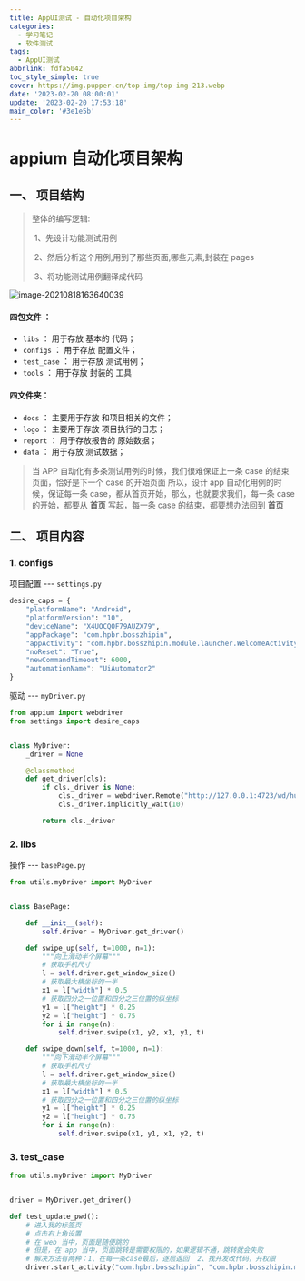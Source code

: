 ```yaml
---
title: AppUI测试 - 自动化项目架构
categories:
  - 学习笔记
  - 软件测试
tags:
  - AppUI测试
abbrlink: fdfa5042
toc_style_simple: true
cover: https://img.pupper.cn/top-img/top-img-213.webp
date: '2023-02-20 08:00:01'
update: '2023-02-20 17:53:18'
main_color: '#3e1e5b'
---
```


# appium 自动化项目架构

## 一、 项目结构

> 整体的编写逻辑:
>
> ​ 1、先设计功能测试用例
>
> ​ 2、然后分析这个用例,用到了那些页面,哪些元素,封装在 pages
>
> ​ 3、将功能测试用例翻译成代码

![image-20210818163640039](https://img.pupper.cn/img/20210818163640.png)

#### 四包文件 ：

- `libs` ： 用于存放 基本的 代码；
- `configs` ： 用于存放 配置文件；
- `test_case` ： 用于存放 测试用例；
- `tools` ： 用于存放 封装的 工具

#### 四文件夹：

- `docs` ： 主要用于存放 和项目相关的文件；
- `logo` ： 主要用于存放 项目执行的日志；
- `report` ： 用于存放报告的 原始数据；
- `data` ： 用于存放 测试数据；

> 当 APP 自动化有多条测试用例的时候，我们很难保证上一条 case 的结束页面，恰好是下一个 case 的开始页面
> 所以，设计 app 自动化用例的时候，保证每一条 case，都从首页开始，那么，也就要求我们，每一条 case 的开始，都要从 **首页** 写起，每一条 case 的结束，都要想办法回到 **首页**

## 二、 项目内容

### 1. configs

项目配置 --- `settings.py`

```python
desire_caps = {
    "platformName": "Android",
    "platformVersion": "10",
    "deviceName": "X4UOCQOF79AUZX79",
    "appPackage": "com.hpbr.bosszhipin",
    "appActivity": "com.hpbr.bosszhipin.module.launcher.WelcomeActivity",
    "noReset": "True",
    "newCommandTimeout": 6000,
    "automationName": "UiAutomator2"
}
```

驱动 --- `myDriver.py`

```python
from appium import webdriver
from settings import desire_caps


class MyDriver:
    _driver = None

    @classmethod
    def get_driver(cls):
        if cls._driver is None:
            cls._driver = webdriver.Remote("http://127.0.0.1:4723/wd/hub", desire_caps)
            cls._driver.implicitly_wait(10)

        return cls._driver
```

### 2. libs

操作 --- `basePage.py`

```python
from utils.myDriver import MyDriver


class BasePage:

    def __init__(self):
        self.driver = MyDriver.get_driver()

    def swipe_up(self, t=1000, n=1):
        """向上滑动半个屏幕"""
        # 获取手机尺寸
        l = self.driver.get_window_size()
        # 获取最大横坐标的一半
        x1 = l["width"] * 0.5
        # 获取四分之一位置和四分之三位置的纵坐标
        y1 = l["height"] * 0.25
        y2 = l["height"] * 0.75
        for i in range(n):
            self.driver.swipe(x1, y2, x1, y1, t)

    def swipe_down(self, t=1000, n=1):
        """向下滑动半个屏幕"""
        # 获取手机尺寸
        l = self.driver.get_window_size()
        # 获取最大横坐标的一半
        x1 = l["width"] * 0.5
        # 获取四分之一位置和四分之三位置的纵坐标
        y1 = l["height"] * 0.25
        y2 = l["height"] * 0.75
        for i in range(n):
            self.driver.swipe(x1, y1, x1, y2, t)
```

### 3. test_case

```python
from utils.myDriver import MyDriver


driver = MyDriver.get_driver()

def test_update_pwd():
    # 进入我的标签页
    # 点击右上角设置
    # 在 web 当中，页面是随便跳的
    # 但是，在 app 当中，页面跳转是需要权限的，如果逻辑不通，跳转就会失败
    # 解决方法有两种：1、在每一条case最后，逐层返回  2、找开发改代码，开权限
    driver.start_activity("com.hpbr.bosszhipin", "com.hpbr.bosszhipin.module.launcher.WelcomeActivity")
```

